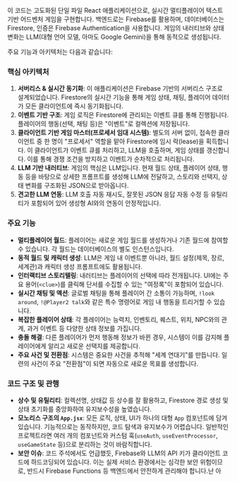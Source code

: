 이 코드는 고도화된 단일 파일 React 애플리케이션으로, 실시간 멀티플레이어 텍스트 기반 어드벤처 게임을 구현합니다. 백엔드로는 Firebase를 활용하며, 데이터베이스는 Firestore, 인증은 Firebase Authentication을 사용합니다. 게임의 내러티브와 상태 변화는 LLM(대형 언어 모델, 아마도 Google Gemini)을 통해 동적으로 생성됩니다.

주요 기능과 아키텍처는 다음과 같습니다:

### 핵심 아키텍처
1.  **서버리스 & 실시간 동기화**: 이 애플리케이션은 Firebase 기반의 서버리스 구조로 설계되었습니다. Firestore의 실시간 기능을 통해 게임 상태, 채팅, 플레이어 데이터가 모든 클라이언트에 즉시 동기화됩니다.
2.  **이벤트 기반 구조**: 게임 로직은 Firestore에 관리되는 이벤트 큐를 통해 진행됩니다. 플레이어의 행동(선택, 채팅 등)은 "이벤트"로 컬렉션에 저장됩니다.
3.  **클라이언트 기반 게임 마스터(프로세서 임대 시스템)**: 별도의 서버 없이, 접속한 클라이언트 중 한 명이 "프로세서" 역할을 맡아 Firestore에 임시 락(lease)을 획득합니다. 이 클라이언트가 이벤트 큐를 처리하고, LLM을 호출하며, 게임 상태를 갱신합니다. 이를 통해 경쟁 조건을 방지하고 이벤트가 순차적으로 처리됩니다.
4.  **LLM 기반 내러티브**: 게임의 핵심은 LLM입니다. 현재 월드 상태, 플레이어 상태, 행동 등을 바탕으로 상세한 프롬프트를 생성해 LLM에 전달하고, 스토리와 선택지, 상태 변화를 구조화된 JSON으로 받아옵니다.
5.  **견고한 LLM 연동**: LLM 호출 자동 재시도, 잘못된 JSON 응답 자동 수정 등 유틸리티가 포함되어 있어 생성형 AI와의 연동이 안정적입니다.

### 주요 기능
*   **멀티플레이어 월드**: 플레이어는 새로운 게임 월드를 생성하거나 기존 월드에 참여할 수 있습니다. 각 월드는 데이터베이스의 별도 인스턴스입니다.
*   **동적 월드 및 캐릭터 생성**: LLM은 게임 내 이벤트뿐 아니라, 월드 설정(제목, 장르, 세계관)과 캐릭터 생성 프롬프트에도 활용됩니다.
*   **인터랙티브 스토리텔링**: 내러티브는 플레이어의 선택에 따라 전개됩니다. UI에는 주요 용어(`<clue>`)를 클릭해 단서를 수집할 수 있는 "여정록"이 포함되어 있습니다.
*   **실시간 채팅 및 액션**: 글로벌 채팅을 통해 플레이어 간 소통이 가능하며, `!look around`, `!@Player2 talk`와 같은 특수 명령어로 게임 내 행동을 트리거할 수 있습니다.
*   **복잡한 플레이어 상태**: 각 플레이어는 능력치, 인벤토리, 퀘스트, 위치, NPC와의 관계, 과거 이벤트 등 다양한 상태 정보를 가집니다.
*   **충돌 해결**: 다른 플레이어가 먼저 행동해 정보가 바뀐 경우, 시스템이 이를 감지해 플레이어에게 알리고 새로운 선택지를 제공합니다.
*   **주요 사건 및 전환점**: 시스템은 중요한 사건을 추적해 "세계 연대기"를 만듭니다. 일련의 사건이 주요 "전환점"이 되면 자동으로 새로운 목표를 생성합니다.

### 코드 구조 및 관행
*   **상수 및 유틸리티**: 컬렉션명, 상태값 등 상수를 잘 활용하고, Firestore 경로 생성 및 상태 초기화를 중앙화하여 유지보수성을 높였습니다.
*   **모노리스 구조의 `App.jsx`**: 모든 로직, 상태, UI가 하나의 대형 `App` 컴포넌트에 담겨 있습니다. 기능적으로는 동작하지만, 코드 탐색과 유지보수가 어렵습니다. 일반적인 프로젝트라면 여러 개의 컴포넌트와 커스텀 훅(`useAuth`, `useEventProcessor`, `useGameState` 등)으로 분리하는 것이 바람직합니다.
*   **보안 이슈**: 코드 주석에서도 언급했듯, Firebase와 LLM의 API 키가 클라이언트 코드에 하드코딩되어 있습니다. 이는 실제 서비스 환경에서는 심각한 보안 위험이므로, 반드시 Firebase Functions 등 백엔드에서 안전하게 관리해야 합니다.난 아